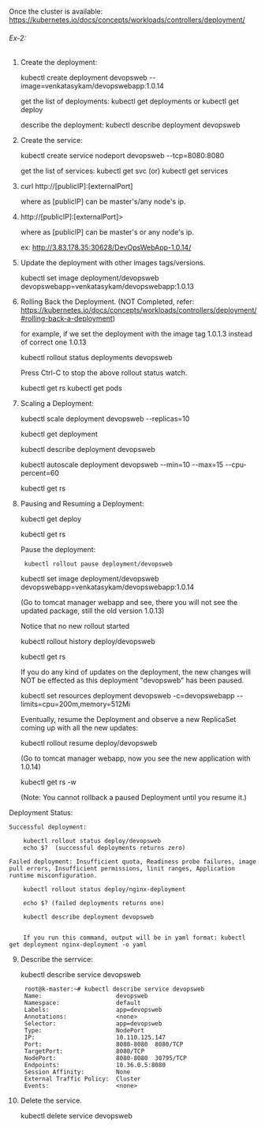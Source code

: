 

Once the cluster is available: https://kubernetes.io/docs/concepts/workloads/controllers/deployment/

###### Ex-2:

1. Create the deployment:

	kubectl create deployment devopsweb --image=venkatasykam/devopswebapp:1.0.14

	get the list of deployments: kubectl get deployments or kubectl get deploy
	
	describe the deployment: kubectl describe deployment devopsweb

2. Create the service:

	kubectl create service nodeport devopsweb --tcp=8080:8080
	
	get the list of services: kubectl get svc (or) kubectl get services

3. curl http://[publicIP]:[externalPort]

	where as [publicIP] can be master's/any node's ip.

4. http://[publicIP]:[externalPort]> 

	where as [publicIP] can be master's or any node's ip.
	
	ex: http://3.83.178.35:30628/DevOpsWebApp-1.0.14/

5. Update the deployment with other images tags/versions.

	kubectl set image deployment/devopsweb devopswebapp=venkatasykam/devopswebapp:1.0.13
	
6. Rolling Back the Deployment. (NOT Completed, refer: https://kubernetes.io/docs/concepts/workloads/controllers/deployment/#rolling-back-a-deployment)

	for example, if we set the deployment with the image tag 1.0.1.3 instead of correct one 1.0.13
	
	kubectl rollout status deployments devopsweb
	
	Press Ctrl-C to stop the above rollout status watch. 
	
	kubectl get rs
	kubectl get pods
	
7. Scaling a Deployment:

	kubectl scale deployment devopsweb --replicas=10
	
	kubectl get deployment
	
	kubectl describe deployment devopsweb
	
	kubectl autoscale deployment devopsweb --min=10 --max=15 --cpu-percent=60
	
	
	kubectl get rs
	
8. Pausing and Resuming a Deployment:

	kubectl get deploy
	
	kubectl get rs
	
	Pause the deployment:
	
		kubectl rollout pause deployment/devopsweb
		
	kubectl set image deployment/devopsweb devopswebapp=venkatasykam/devopswebapp:1.0.14
	
	(Go to tomcat manager webapp and see, there you will not see the updated package, still the old version 1.0.13)
	
	Notice that no new rollout started
	
	kubectl rollout history deploy/devopsweb
	
	kubectl get rs
	
	If you do any kind of updates on the deployment, the new changes will NOT be effected as this deployment "devopsweb" has been paused.
	
	
	kubectl set resources deployment devopsweb -c=devopswebapp --limits=cpu=200m,memory=512Mi
	
	Eventually, resume the Deployment and observe a new ReplicaSet coming up with all the new updates:
	
	kubectl rollout resume deploy/devopsweb
	
	(Go to tomcat manager webapp, now you see the new application with 1.0.14)
	
	kubectl get rs -w
	
	(Note: You cannot rollback a paused Deployment until you resume it.)
	
Deployment Status:

	Successful deployment: 
	
		kubectl rollout status deploy/devopsweb
		echo $?  (successful deployments returns zero) 
	
	Failed deployment: Insufficient quota, Readiness probe failures, image pull errors, Insufficient permissions, linit ranges, Application runtime misconfiguration.
	
		kubectl rollout status deploy/nginx-deployment
		
		echo $? (failed deployments returns one)
	
		kubectl describe deployment devopsweb
		
		
		If you run this command, output will be in yaml format: kubectl get deployment nginx-deployment -o yaml
		
9. Describe the serrvice: 

	 kubectl describe service devopsweb
	 
		root@k-master:~# kubectl describe service devopsweb
		Name:                     devopsweb
		Namespace:                default
		Labels:                   app=devopsweb
		Annotations:              <none>
		Selector:                 app=devopsweb
		Type:                     NodePort
		IP:                       10.110.125.147
		Port:                     8080-8080  8080/TCP
		TargetPort:               8080/TCP
		NodePort:                 8080-8080  30795/TCP
		Endpoints:                10.36.0.5:8080
		Session Affinity:         None
		External Traffic Policy:  Cluster
		Events:                   <none>
		
10. Delete the service.

	kubectl delete service devopsweb	

	
